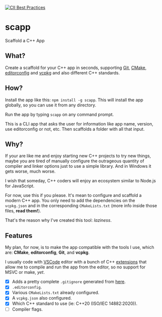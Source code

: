 [![CII Best Practices](https://bestpractices.coreinfrastructure.org/projects/6638/badge)](https://bestpractices.coreinfrastructure.org/projects/6638)
# scapp

Scaffold a C++ App

## What?

Create a scaffold for your C++ app in seconds, supporting [Git](https://git-scm.com/), [CMake](https://cmake.org/), [editorconfig](https://editorconfig.org/) and [vcpkg](https://vcpkg.io/en/index.html) and also different C++ standards.

## How?

Install the app like this: `npm install -g scapp`. This will install the app globally, so you can use it from any directory.

Run the app by typing `scapp` on any command prompt.

This is a CLI app that asks the user for information like app name, version, use editorconfig or not, etc. Then scaffolds a folder with all that input.

## Why?

If your are like me and enjoy starting new C++ projects to try new things, maybe you are tired of manually configure the outrageous quantity of compiler and linker options just to use a simple library. And in Windows it gets worse, much worse. 

I wish that someday, C++ coders will enjoy an ecosystem similar to Node.js for JavaScript.

For now, use this if you please. It's mean to configure and scaffold a modern C++ app. You only need to add the dependencies on the `vcpkg.json` and in the corresponding `CMakeLists.txt` (more info inside those files, **read them!**).

That's the reason why I've created this tool: *laziness*.

## Features

My plan, for now, is to make the app compatible with the tools I use, which are: **CMake**, **editorconfig**, **Git**, and **vcpkg**.

I usually code with [VSCode](https://code.visualstudio.com/) editor with a bunch of C++ [extensions](https://marketplace.visualstudio.com/items?itemName=ms-vscode.cpptools-extension-pack) that allow me to compile and run the app from the editor, so no support for MSVC or make, *yet*.

- [x] Adds a pretty complete `.gitignore` generated from [here](https://www.toptal.com/developers/gitignore?templates=windows,macos,linux,node,c++,visualstudiocode,emacs,vim,visualstudio,cmake,vcpkg,intellij+all).
- [x] `.editorconfig`.
- [x] Various `CMakeLists.txt` already configured.
- [x] A `vcpkg.json` also configured.
- [x] Which C++ standard to use (ie: C++20 (ISO/IEC 14882:2020)).
- [ ] Compiler flags.
